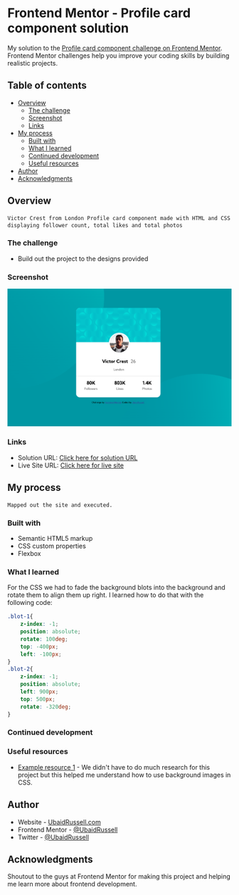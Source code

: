 # Frontend Mentor - Profile card component solution

My solution to the [Profile card component challenge on Frontend Mentor](https://www.frontendmentor.io/challenges/profile-card-component-cfArpWshJ). Frontend Mentor challenges help you improve your coding skills by building realistic projects. 

## Table of contents

- [Overview](#overview)
  - [The challenge](#the-challenge)
  - [Screenshot](#screenshot)
  - [Links](#links)
- [My process](#my-process)
  - [Built with](#built-with)
  - [What I learned](#what-i-learned)
  - [Continued development](#continued-development)
  - [Useful resources](#useful-resources)
- [Author](#author)
- [Acknowledgments](#acknowledgments)

## Overview
    Victor Crest from London Profile card component made with HTML and CSS displaying follower count, total likes and total photos
### The challenge

- Build out the project to the designs provided

### Screenshot

![](images/screenshot.png)

### Links 

- Solution URL: [Click here for solution URL](https://github.com/UbaidRussell/Profile-card-component)
- Live Site URL: [Click here for live site](https://ubaidrussell.com/Profile-card-component/)

## My process
    Mapped out the site and executed.

### Built with

- Semantic HTML5 markup
- CSS custom properties
- Flexbox

### What I learned

For the CSS we had to fade the background blots into the background and rotate them to align them up right. I learned how to do that with the following code:

```css
.blot-1{
    z-index: -1;
    position: absolute;
    rotate: 100deg;
    top: -400px;
    left: -100px;
}
.blot-2{
    z-index: -1;
    position: absolute;
    left: 900px;
    top: 500px;
    rotate: -320deg;
}

```

### Continued development

### Useful resources

- [Example resource 1](https://www.w3schools.com/cssref/pr_background-image.php) - We didn't have to do much research for this project but this helped me understand how to use background images in CSS.

## Author

- Website - [UbaidRussell.com](http://ubaidrussell.com/)
- Frontend Mentor - [@UbaidRussell](https://www.frontendmentor.io/profile/UbaidRussell)
- Twitter - [@UbaidRussell](https://www.twitter.com/ubaidrussell)


## Acknowledgments
Shoutout to the guys at Frontend Mentor for making this project and helping me learn more about frontend development.